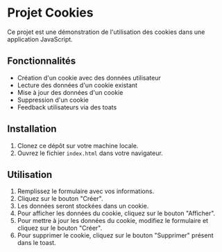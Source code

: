 # Projet Cookies

Ce projet est une démonstration de l'utilisation des cookies dans une application JavaScript.

## Fonctionnalités

- Création d'un cookie avec des données utilisateur
- Lecture des données d'un cookie existant
- Mise à jour des données d'un cookie
- Suppression d'un cookie
- Feedback utilisateurs via des toats

## Installation

1. Clonez ce dépôt sur votre machine locale.
2. Ouvrez le fichier `index.html` dans votre navigateur.

## Utilisation

1. Remplissez le formulaire avec vos informations.
2. Cliquez sur le bouton "Créer".
3. Les données seront stockées dans un cookie.
4. Pour afficher les données du cookie, cliquez sur le bouton "Afficher".
5. Pour mettre à jour les données du cookie, modifiez le formulaire et cliquez sur le bouton "Créer".
6. Pour supprimer le cookie, cliquez sur le bouton "Supprimer" présent dans le toast.
